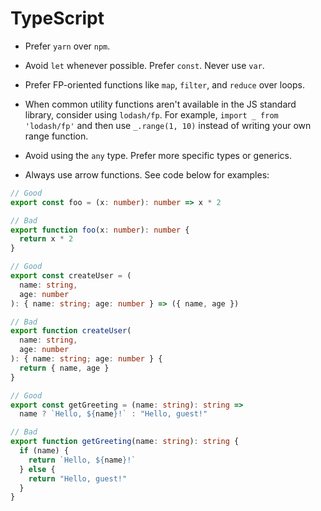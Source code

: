 # TypeScript

- Prefer `yarn` over `npm`.

- Avoid `let` whenever possible. Prefer `const`. Never use `var`.

- Prefer FP-oriented functions like `map`, `filter`, and `reduce` over loops.

- When common utility functions aren't available in the JS standard library,
  consider using `lodash/fp`. For example, `import _ from 'lodash/fp'` and then
  use `_.range(1, 10)` instead of writing your own range function.

- Avoid using the `any` type. Prefer more specific types or generics.

- Always use arrow functions. See code below for examples:

```typescript
// Good
export const foo = (x: number): number => x * 2

// Bad
export function foo(x: number): number {
  return x * 2
}

// Good
export const createUser = (
  name: string,
  age: number
): { name: string; age: number } => ({ name, age })

// Bad
export function createUser(
  name: string,
  age: number
): { name: string; age: number } {
  return { name, age }
}

// Good
export const getGreeting = (name: string): string =>
  name ? `Hello, ${name}!` : "Hello, guest!"

// Bad
export function getGreeting(name: string): string {
  if (name) {
    return `Hello, ${name}!`
  } else {
    return "Hello, guest!"
  }
}
```
